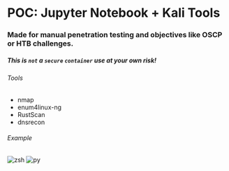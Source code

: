# POC: Jupyter Notebook + Kali Tools
### Made for manual penetration testing and objectives like OSCP or HTB challenges.
##### This is `not` a `secure` `container` use at your own risk!

###### Tools
- nmap
- enum4linux-ng
- RustScan
- dnsrecon

###### Example
![zsh](https://github.com/Y2FuZXBh/jupyter-kali/blob/main/samples/zsh.ipynb "zsh")
![py](samples/python.ipynb "py")
